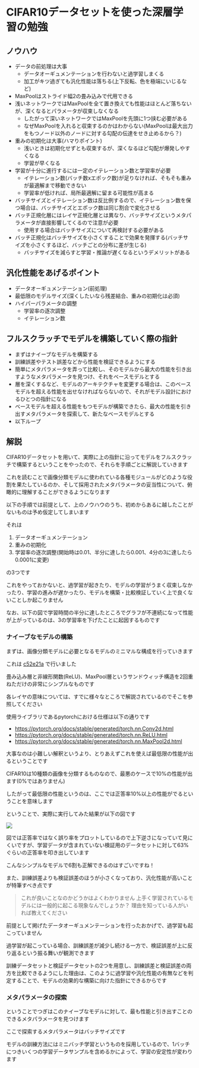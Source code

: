 # CIFAR10データセットを使った深層学習の勉強

## ノウハウ
* データの前処理は大事
  * データオーギュメンテーションを行わないと過学習しまくる
  * 加工がキツ過ぎても汎化性能は落ちる(上下反転、色を極端にいじるなど)
* MaxPoolはストライド幅2の畳み込みで代用できる
* 浅いネットワークではMaxPoolを全て置き換えても性能はほとんど落ちないが、深くなるとパラメータが収束しなくなる
  * したがって深いネットワークではMaxPoolを先頭に1つ挟む必要がある
  * なぜMaxPoolを入れると収束するのかはわからない(MaxPoolは最大出力をもつノード以外のノードに対する勾配の伝達をせき止めるから？)
* 重みの初期化は大事(ハマりポイント)
  * 浅いときは初期化せずとも収束するが、深くなるほど勾配が爆発しやすくなる
  * 学習が早くなる
* 学習が十分に進行するには一定のイテレーション数と学習率が必要
  * イテレーション数(バッチ数xエポック数)が足りなければ、そもそも重みが最適解まで移動できない
  * 学習率が低ければ、局所最適解に留まる可能性が高まる
* バッチサイズとイテレーション数は反比例するので、イテレーション数を保つ場合は、バッチサイズとエポック数は同じ割合で変化させる
* バッチ正規化層にはレイヤ正規化層とは異なり、バッチサイズというメタパラメータが直接影響してくるので注意が必要
  * 使用する場合はバッチサイズについて再検討する必要がある
* バッチ正規化はバッチサイズを小さくすることで効果を発揮する(バッチサイズを小さくするほど、バッチごとの分布に差が生じる)
  * バッチサイズを減らすと学習・推論が遅くなるというデメリットがある

## 汎化性能をあげるポイント
* データオーギュメンテーション(前処理)
* 最低限のモデルサイズ(深くしたいなら残差結合、重みの初期化は必須)
* ハイパーパラメータの調整
  * 学習率の逐次調整
  * イテレーション数

## フルスクラッチでモデルを構築していく際の指針
* まずはナイーブなモデルを構築する
* 訓練誤差やテスト誤差などから性能を検証できるようにする
* 簡単にメタパラメータを弄って比較し、そのモデルから最大の性能を引き出すようなメタパラメータを見つけ、それをベースモデルとする
* 層を深くするなど、モデルのアーキテクチャを変更する場合は、このベースモデルを超える性能を出せなければならないので、それがモデル設計におけるひとつの指針になる
* ベースモデルを超える性能をもつモデルが構築できたら、最大の性能を引き出すメタパラメータを探索して、新たなベースモデルとする
* 以下ループ

## 解説
CIFAR10データセットを用いて、実際に上の指針に沿ってモデルをフルスクラッチで構築するということをやったので、それらを手順ごとに解説していきます

これを読むことで画像分類モデルに使われている各種モジュールがどのような役割を果たしているのか、そして採用されたメタパラメータの妥当性について、俯瞰的に理解することができるようになります

以下の手順では前提として、上のノウハウのうち、初めからあるに越したことがないものは予め仮定してしまいます

それは

1. データオーギュメンテーション
2. 重みの初期化
3. 学習率の逐次調整(開始時は0.01、半分に達したら0.001、4分の3に達したら0.0001に変更)

の3つです

これをやっておかないと、過学習が起きたり、モデルの学習がうまく収束しなかったり、学習の進みが遅かったり、モデルを構築・比較検証していく上で良くないことしか起こりません

なお、以下の図で学習時間の半分に達したところでグラフが不連続になって性能が上がっているのは、3の学習率を下げたことに起因するものです

### ナイーブなモデルの構築
まずは、画像分類モデルに必要となるモデルのミニマルな構成を行っていきます

これは [c52e21a](https://github.com/leonaci/cifar10/commit/c52e21a7b887dc01e6756cd0f8f541b1c66115b6) で行いました

畳み込み層と非線形関数(ReLU)、MaxPool層というサンドウィッチ構造を2回重ねただけの非常にシンプルなものです

各レイヤの意味については、すでに様々なところで解説されているのでそこを参照してください

使用ライブラリであるpytorchにおける仕様は以下の通りです

* https://pytorch.org/docs/stable/generated/torch.nn.Conv2d.html
* https://pytorch.org/docs/stable/generated/torch.nn.ReLU.html
* https://pytorch.org/docs/stable/generated/torch.nn.MaxPool2d.html

大事なのは小難しい解釈というより、とりあえずこれを使えば最低限の性能が出るということです

CIFAR10は10種類の画像を分類するものなので、最悪のケースで10%の性能が出ます(0%ではありません)

したがって最低限の性能というのは、ここでは正答率10%以上の性能がでるということを意味します


ということで、実際に実行してみた結果が以下の図です

![](https://github.com/leonaci/cifar10/blob/176c63182be27309db4add977a50504708ede669/data/naive/loss_and_error-naive-64.png)

図では正答率ではなく誤り率をプロットしているので上下逆さになっていて見にくいですが、学習データが含まれていない検証用のデータセットに対して63%ぐらいの正答率を叩き出しています

こんなシンプルなモデルで6割も正解できるのはすごいですね！

また、訓練誤差よりも検証誤差のほうが小さくなっており、汎化性能が高いことが特筆すべき点です

> これが良いことなのかどうかはよくわかりません
> 上手く学習されているモデルには一般的に起こる現象なんでしょうか？
> 理由を知っている人がいれば教えてください

前提として掲げたデータオーギュメンテーションを行ったおかげで、過学習も起こっていません

過学習が起こっている場合、訓練誤差が減少し続ける一方で、検証誤差が上に反り返るという振る舞いが観測できます

訓練データセットと検証データセットの2つを用意し、訓練誤差と検証誤差の両方を比較できるようにした理由は、このように過学習や汎化性能の有無などを判定することで、モデルの効果的な構築に向けた指針にできるからです

### メタパラメータの探索
ということでつぎはこのナイーブなモデルに対して、最も性能と引き出すことのできるメタパラメータを見つけます

ここで探索するメタパラメータはバッチサイズです

モデルの訓練方法にはミニバッチ学習というものを採用しているので、1バッチにつきいくつの学習データサンプルを含めるかによって、学習の安定性が変わります
